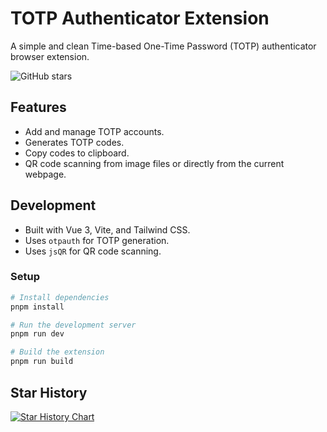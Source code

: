 # TOTP Authenticator Extension

A simple and clean Time-based One-Time Password (TOTP) authenticator browser extension.

![GitHub stars](https://img.shields.io/github/stars/csic21/totp-chrome-extension?style=social)

## Features

- Add and manage TOTP accounts.
- Generates TOTP codes.
- Copy codes to clipboard.
- QR code scanning from image files or directly from the current webpage.

## Development

- Built with Vue 3, Vite, and Tailwind CSS.
- Uses `otpauth` for TOTP generation.
- Uses `jsQR` for QR code scanning.

### Setup

```bash
# Install dependencies
pnpm install

# Run the development server
pnpm run dev

# Build the extension
pnpm run build
```

## Star History

[![Star History Chart](https://api.star-history.com/svg?repos=totp-chrome-extension/totp-chrome-extension&type=Date)](https://www.star-history.com/#totp-chrome-extension/totp-chrome-extension&Date)
